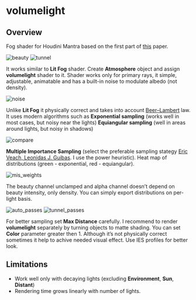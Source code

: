 # volumelight
## Overview
Fog shader for Houdini Mantra based on the first part of [this](https://www.solidangle.com/research/egsr2012_volume.pdf) paper.

![beauty](https://github.com/somesanctus/volumelight/blob/master/img/beauty.jpg)
![tunnel](https://github.com/somesanctus/volumelight/blob/master/img/tunnel.jpg)

It works similar to **Lit Fog** shader. Create **Atmosphere** object and assign **volumelight** shader to it.
Shader works only for primary rays, it simple, adjustable, animatable and has a built-in noise to modulate albedo (not density).

![noise](https://github.com/somesanctus/volumelight/blob/master/img/noise.jpg)

Unlike **Lit Fog** it physically correct and takes into account [Beer–Lambert](https://en.wikipedia.org/wiki/Beer%E2%80%93Lambert_law) law. It uses modern algorithms such as **Exponential sampling** (works well in most cases, but noisy near the lights) **Equiangular sampling** (well in areas around lights, but noisy in shadows)

![compare](https://github.com/somesanctus/volumelight/blob/master/img/compare.jpg)

**Multiple Importance Sampling** (select the preferable sampling stategy [Eric Veach, Leonidas J. Guibas](https://graphics.stanford.edu/courses/cs348b-03/papers/veach-chapter9.pdf). I use the power heuristic). Heat map of distributions (green - exponential, red - equiangular).

![mis_weights](https://github.com/somesanctus/volumelight/blob/master/img/mis_weights.jpg)

The beauty channel unclamped and alpha channel doesn’t depend on beauty intensity, only density.
You can simply export distributions on per-light basis.

![auto_passes](https://github.com/somesanctus/volumelight/blob/master/img/auto_passes.jpg)
![tunnel_passes](https://github.com/somesanctus/volumelight/blob/master/img/tunnel_passes.jpg)

For better sampling set **Max Distance** carefully. I recommend to render **volumelight** separately by turning objects to matte shading. You can set **Color** parameter greater then 1. Although it’s not physically correct sometimes it help to achive needed visual effect. Use IES profiles for better look.

## Limitations
- Work well only with decaying lights (excluding **Environment**, **Sun**, **Distant**)
- Rendering time grows linearly with number of lights.
